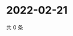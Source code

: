 # 2022-02-21

共 0 条

<!-- BEGIN WEIBO -->
<!-- 最后更新时间 Mon Feb 21 2022 20:24:12 GMT+0800 (China Standard Time) -->

<!-- END WEIBO -->
